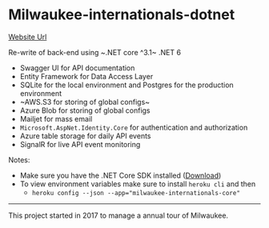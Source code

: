 # Milwaukee-internationals-dotnet

[Website Url](https://milwaukee-internationals-core.herokuapp.com)

Re-write of back-end using ~.NET core ^3.1~ .NET 6

- Swagger UI for API documentation
- Entity Framework for Data Access Layer
- SQLite for the local environment and Postgres for the production environment
- ~AWS.S3 for storing of global configs~
- Azure Blob for storing of global configs
- Mailjet for mass email
- `Microsoft.AspNet.Identity.Core` for authentication and authorization
- Azure table storage for daily API events
- SignalR for live API event monitoring

Notes:
- Make sure you have the .NET Core SDK installed ([Download](https://www.microsoft.com/net/learn/get-started))
- To view environment variables make sure to install `heroku cli` and then
  - `heroku config --json --app="milwaukee-internationals-core"`

--- 

This project started in 2017 to manage a annual tour of Milwaukee.
